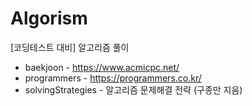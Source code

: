# Algorism
[코딩테스트 대비] 알고리즘 풀이

* baekjoon - https://www.acmicpc.net/
* programmers - https://programmers.co.kr/
* solvingStrategies - 알고리즘 문제해결 전략 (구종만 지음)
